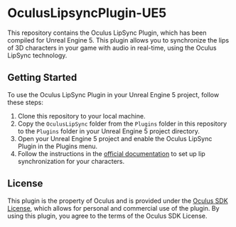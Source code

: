 # OculusLipsyncPlugin-UE5

This repository contains the Oculus LipSync Plugin, which has been compiled for Unreal Engine 5. This plugin allows you to synchronize the lips of 3D characters in your game with audio in real-time, using the Oculus LipSync technology.

## Getting Started

To use the Oculus LipSync Plugin in your Unreal Engine 5 project, follow these steps:

1. Clone this repository to your local machine.
2. Copy the `OculusLipSync` folder from the `Plugins` folder in this repository to the `Plugins` folder in your Unreal Engine 5 project directory.
3. Open your Unreal Engine 5 project and enable the Oculus LipSync Plugin in the Plugins menu.
4. Follow the instructions in the [official documentation](https://developer.oculus.com/documentation/unreal/audio-ovrlipsync-unreal/) to set up lip synchronization for your characters.

## License

This plugin is the property of Oculus and is provided under the [Oculus SDK License](https://developer.oculus.com/licenses/audio-3.3/), which allows for personal and commercial use of the plugin. By using this plugin, you agree to the terms of the Oculus SDK License.

